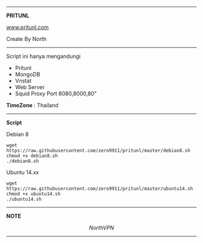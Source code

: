 ______________________________________________
**PRITUNL** 

www.pritunl.com

Create By North
_______________________________________________
Script ini hanya mengandungi
- Pritunl
- MongoDB
- Vnstat
- Web Server
- Squid Proxy Port 8080,8000,80"

**TimeZone**   :  Thailand

_________________________________________________
**Script**

Debian 8
```
wget https://raw.githubusercontent.com/zero9911/pritunl/master/debian8.sh
chmod +x debian8.sh
./debian8.sh
```

Ubuntu 14.xx
```
wget https://raw.githubusercontent.com/zero9911/pritunl/master/ubuntu14.sh
chmod +x ubuntu14.sh
./ubuntu14.sh
```
__________________________________________________


**NOTE**

$$ NorthVPN $$
___________________________________________________
